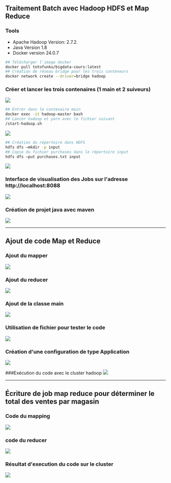 ## Traitement Batch avec Hadoop HDFS et Map Reduce

### Tools
- Apache Hadoop Version: 2.7.2.
- Java Version 1.8
- Docker version 24.0.7

```bash
## Télécharger l'image docker
docker pull totofunku/bigdata-cours:latest
## Création de réseau bridge pour les trois conteneurs
docker network create --driver=bridge hadoop
```

### Créer et lancer les trois contenaires (1 main et 2 suiveurs)
<img src="pictures/big_data1.png">

```bash
## Entrer dans le contenaire main
docker exec -it hadoop-master bash
## Lancer hadoop et yarn avec le fichier suivant
/start-hadoop.sh
```
<img src="pictures/big_data2.png">

```bash
## Création du répertoire dans HDFS
hdfs dfs –mkdir -p input
## Copie du fichier purchases dans le répertoire input
hdfs dfs –put purchases.txt input
```
<img src="pictures/big_data3.png">

### Interface de visualisation des Jobs sur l'adresse http://localhost:8088
<img src="pictures/big_data4.png">

### Création de projet java avec maven
<img src="pictures/big_data5.png">

<hr>

## Ajout de code Map et Reduce

### Ajout du mapper
<img src="pictures/big_data6.png">

### Ajout du reducer
<img src="pictures/big_data7.png">

### Ajout de la classe main
<img src="pictures/big_data8.png">

### Utilisation de fichier pour tester le code
<img src="pictures/big_data9.png">

### Création d'une configuration de type Application
<img src="pictures/big_data10.png">

###Exécution du code avec le cluster hadoop
<img src="pictures/big_data11.png">

<hr>

## Écriture de job map reduce pour déterminer le total des ventes par magasin

### Code du mapping
<img src="pictures/big_data12.png">

### code du reducer
<img src="pictures/big_data13.png">

### Résultat d'execution du code sur le cluster
<img src="pictures/big_data14.png">